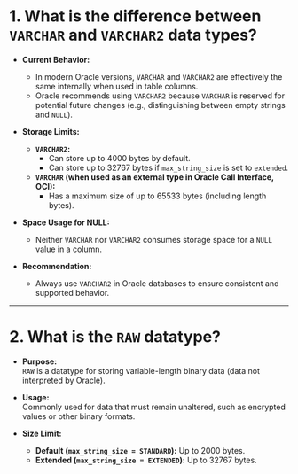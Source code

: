 # 1. What is the difference between `VARCHAR` and `VARCHAR2` data types?

- **Current Behavior:**
   - In modern Oracle versions, `VARCHAR` and `VARCHAR2` are effectively the same internally when used in table columns.
   - Oracle recommends using `VARCHAR2` because `VARCHAR` is reserved for potential future changes (e.g., distinguishing between empty strings and `NULL`).

- **Storage Limits:**
   - **`VARCHAR2`:**
     - Can store up to 4000 bytes by default.
     - Can store up to 32767 bytes if `max_string_size` is set to `extended`.
   - **`VARCHAR` (when used as an external type in Oracle Call Interface, OCI):**
     - Has a maximum size of up to 65533 bytes (including length bytes).

- **Space Usage for NULL:**
   - Neither `VARCHAR` nor `VARCHAR2` consumes storage space for a `NULL` value in a column.

- **Recommendation:**
   - Always use `VARCHAR2` in Oracle databases to ensure consistent and supported behavior.

---

# 2. What is the `RAW` datatype?

- **Purpose:**  
  `RAW` is a datatype for storing variable-length binary data (data not interpreted by Oracle).

- **Usage:**  
  Commonly used for data that must remain unaltered, such as encrypted values or other binary formats.

- **Size Limit:**
  - **Default (`max_string_size = STANDARD`):** Up to 2000 bytes.
  - **Extended (`max_string_size = EXTENDED`):** Up to 32767 bytes.

